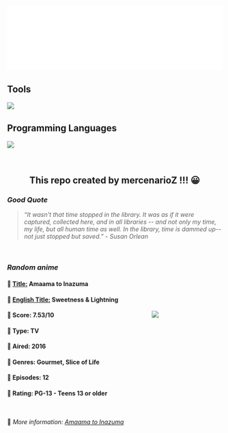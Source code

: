 
<img src="svg/nai.svg" />

<p>
  <h2>Tools</h2>
  <a href="https://skillicons.dev">
    <img src="https://skillicons.dev/icons?i=git,bash,vim,ubuntu,tensorflow,pytorch,docker,raspberrypi" />
  </a>

  <br />

  <h2>Programming Languages</h2>

  <a href="https://skillicons.dev">
    <img src="https://skillicons.dev/icons?i=python,c,cpp" />
  </a>
</p>

<br />

<h2 align="center">This repo created by mercenarioZ !!! 😀</h2>
<h3><i>Good Quote</i></h3>

<blockquote>
<i>
“It wasn't that time stopped in the library. It was as if it were captured, collected here, and in all libraries -- and not only my time, my life, but all human time as well. In the library, time is dammed up--not just stopped but saved.” - Susan Orlean
</i>
</blockquote>

<br />

<h3><i>Random anime</i></h3>

<h4>
  <strong>🥭 <u>Title:</u></strong> Amaama to Inazuma
</h4>

<h4>🌿 <u>English Title:</u> Sweetness & Lightning</h4>

<img align="right" width="165" src=https://cdn.myanimelist.net/images/anime/6/80546.jpg />

<h4>🌱 Score: 7.53/10</h4>

<h4>🌲 Type: TV</h4>

<h4>🌴 Aired: 2016</h4>

<h4>🌵 Genres: Gourmet, Slice of Life</h4>

<h4>🥑 Episodes: 12</h4>

<h4>🍏 Rating: PG-13 - Teens 13 or older</h4>

<br />

🍂 *More information: [Amaama to Inazuma](https://myanimelist.net/anime/32828/Amaama_to_Inazuma)*
    